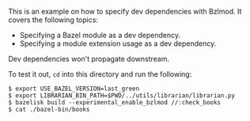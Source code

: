 This is an example on how to specify dev dependencies with Bzlmod. It covers the following topics:

- Specifying a Bazel module as a dev dependency.
- Specifying a module extension usage as a dev dependency.

Dev dependencies won't propagate downstream.

To test it out, `cd` into this directory and run the following:
```
$ export USE_BAZEL_VERSION=last_green
$ export LIBRARIAN_BIN_PATH=$PWD/../utils/librarian/librarian.py
$ bazelisk build --experimental_enable_bzlmod //:check_books
$ cat ./bazel-bin/books
```
